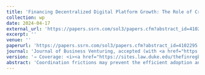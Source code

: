 ```yaml
---
title: 'Financing Decentralized Digital Platform Growth: The Role of Crypto Funds in Blockchain-based Startups'
collection: wp
date: 2024-04-17
external_url: 'https://papers.ssrn.com/sol3/papers.cfm?abstract_id=4102295'
excerpt: ''
venue: ''
paperurl: 'https://papers.ssrn.com/sol3/papers.cfm?abstract_id=4102295'
journal: 'Journal of Business Venturing, accepted (with <a href="https://scholar.google.com/citations?user=rH8ShgoAAAAJ&hl=en&oi=ao">D. Cumming</a>, N. Dombrowski, <a href="https://www.bwl.uni-hamburg.de/finance/team/drobetz.html">W. Drobetz</a>)'
version: '→ Coverage: <i><a href="https://sites.law.duke.edu/thefinregblog/2022/05/31/decentralized-finance-crypto-funds-and-value-creation-in-tokenized-firms/">Duke Law School FinReg Blog</a></i>, <i><a href="https://clsbluesky.law.columbia.edu/2022/05/31/decentralized-finance-crypto-funds-and-value-creation-in-tokenized-firms/">Columbia Law School BlueSky Blog</a></i>'
abstract: 'Coordination frictions may prevent the efficient adoption and governance of digital platforms. We document that crypto funds (CFs) create value, inter alia, by smoothing such frictions on blockchain-based decentralized digital platforms (DDPs). CF-backed DDPs obtain higher valuations in the primary market (i.e., in initial coin offerings, ICOs), outperform their peers post ICO, and benefit from token price appreciation around CF investment disclosure in the secondary market. In line with our theory, primary transaction data from the Ethereum ledger shows that the valuations of DDPs with meager adoption and relative centralization benefit more from CF backing. Moreover, the positive valuation and performance effects for CF-backed DDPs are higher for CFs with more central investor networks. '
---
```

